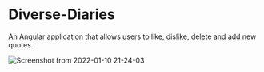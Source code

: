 # Diverse-Diaries
An Angular application that allows users to like, dislike, delete and add new quotes.

![Screenshot from 2022-01-10 21-24-03](https://user-images.githubusercontent.com/91152578/148819098-6f09ef60-47fd-4e00-aa3a-6e8bb9b7f751.png)
